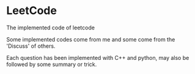 # LeetCode

The implemented code of leetcode

Some implemented codes come from me and some come from the 'Discuss' of others.

Each question has been implemented with C++ and python, may also be followed by some summary or trick.
